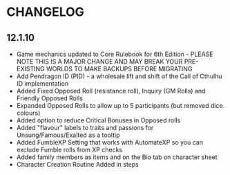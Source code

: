 # CHANGELOG

## 12.1.10
- Game mechanics updated to Core Rulebook for 6th Edition - PLEASE NOTE THIS IS A MAJOR CHANGE AND MAY BREAK YOUR PRE-EXISTING WORLDS TO MAKE BACKUPS BEFORE MIGRATING
- Add Pendragon ID (PID) - a wholesale lift and shift of the Call of Cthulhu ID implementation
- Added Fixed Opposed Roll (resistance roll), Inquiry (GM Rolls) and Friendly Opposed Rolls
- Expanded Opposed Rolls to allow up to 5 participants (but removed dice colours)
- Added option to reduce Critical Bonuses in Opposed rolls
- Added "flavour" labels to traits and passions for Unsung/Famous/Exalted as a tooltip
- Added FumbleXP Setting that works with AutomateXP so you can exclude Fumble rolls from XP checks
- Added family members as items and on the Bio tab on character sheet
- Character Creation Routine Added in steps
